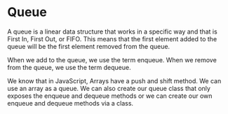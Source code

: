 # Queue

A queue is a linear data structure that works in a specific way and that is First In, First Out, or FIFO. This means that the first element added to the queue will be the first element removed from the queue.

When we add to the queue, we use the term enqueue. When we remove from the queue, we use the term dequeue.

We know that in JavaScript, Arrays have a push and shift method. We can use an array as a queue. We can also create our queue class that only exposes the enqueue and dequeue methods or we can create our own enqueue and dequeue methods via a class.
